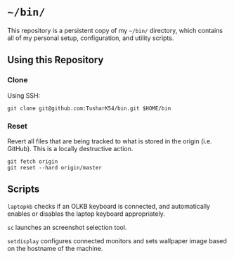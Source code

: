 # `~/bin/`

This repository is a persistent copy of my `~/bin/` directory, which contains all of my personal setup, configuration, and utility scripts.

## Using this Repository

### Clone

Using SSH:
```
git clone git@github.com:TusharK54/bin.git $HOME/bin
```

### Reset

Revert all files that are being tracked to what is stored in the origin (i.e. GitHub). This is a locally destructive action.
```
git fetch origin
git reset --hard origin/master
```

## Scripts

`laptopkb` checks if an OLKB keyboard is connected, and automatically enables or disables the laptop keyboard appropriately.

`sc` launches an screenshot selection tool.

`setdisplay` configures connected monitors and sets wallpaper image based on the hostname of the machine.
